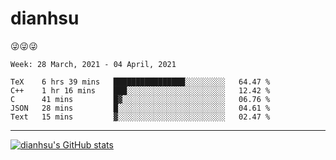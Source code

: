 
# dianhsu

:stuck_out_tongue_winking_eye::stuck_out_tongue_winking_eye::stuck_out_tongue_winking_eye:

<!--START_SECTION:waka-->
```text
Week: 28 March, 2021 - 04 April, 2021

TeX    6 hrs 39 mins   ████████████████░░░░░░░░░   64.47 % 
C++    1 hr 16 mins    ███░░░░░░░░░░░░░░░░░░░░░░   12.42 % 
C      41 mins         █▓░░░░░░░░░░░░░░░░░░░░░░░   06.76 % 
JSON   28 mins         █░░░░░░░░░░░░░░░░░░░░░░░░   04.61 % 
Text   15 mins         ▓░░░░░░░░░░░░░░░░░░░░░░░░   02.47 % 
```
<!--END_SECTION:waka-->

---

[![dianhsu's GitHub stats](https://github-readme-stats.vercel.app/api?username=dianhsu)](https://github.com/anuraghazra/github-readme-stats)
